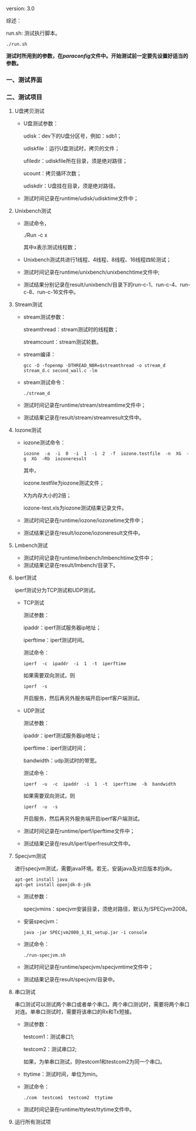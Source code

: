 version:  3.0

综述：

run.sh: 测试执行脚本。

```shell
./run.sh
```

**测试时所用到的参数，在$paraconfig$文件中。开始测试前一定要先设置好适当的参数。**

### 一、测试界面

### 二、测试项目

1. U盘拷贝测试

   - U盘测试参数：

     udisk：dev下的U盘分区号，例如：sdb1；

     udiskfile：运行U盘测试时，拷贝的文件；

     ufiledir：udiskfile所在目录，须是绝对路径；

     ucount：拷贝循环次数；

     udiskdir：U盘挂在目录，须是绝对路径。

   - 测试时间记录在runtime/udisk/udisktime文件中；

2. Unixbench测试

   - 测试命令，

     ./Run  -c  x

     其中x表示测试线程数；

   - Unixbench测试共进行1线程、4线程、8线程、16线程四轮测试；

   - 测试时间记录在runtime/unixbench/unixbenchtime文件中;

   - 测试结果分别记录在result/unixbench/目录下的run-c-1、run-c-4、run-c-8、run-c-16文件中。

3. Stream测试

   - stream测试参数：

     streamthread：stream测试时的线程数；

     streamcount：stream测试轮数。

   - stream编译：

     ```shell
     gcc -O -fopenmp -DTHREAD_NBR=$streamthread -o stream_d stream_d.c second_wall.c -lm
     ```

   - stream测试命令：

     ```shell
     ./stream_d
     ```

   - 测试时间记录在runtime/stream/streamtime文件中；

   - 测试结果记录在result/stream/streamresult文件中。

4. Iozone测试

   - iozone测试命令：

     ```shell
     iozone  -a  -i  0  -i  1  -i  2  -f  iozone.testfile  -n  XG  -g  XG  -Rb  iozoneresult
     ```

     其中，

     iozone.testfile为iozone测试文件；

     X为内存大小的2倍；

     iozone-test.xls为iozone测试结果记录文件。

   - 测试时间记录在runtime/iozone/iozonetime文件中；

   - 测试结果记录在result/iozone/iozoneresult文件中。

5. Lmbench测试

   - 测试时间记录在runtime/lmbench/lmbenchtime文件中；
   - 测试结果记录在result/lmbench/目录下。

6. Iperf测试

   iperf测试分为TCP测试和UDP测试。

   - TCP测试

     测试参数：

     ipaddr：iperf测试服务器ip地址；

     iperftime：iperf测试时间。

     测试命令：

     ```shell
     iperf  -c  ipaddr  -i  1  -t  iperftime
     ```

     如果需要双向测试，则

     ```shell
     iperf  -s
     ```

     开启服务，然后再另外服务端开启iperf客户端测试。

   - UDP测试

     测试参数：

     ipaddr：iperf测试服务器ip地址；

     iperftime：iperf测试时间；

     bandwidth：udp测试时的带宽。

     测试命令：

     ```shell
     iperf  -u  -c  ipaddr  -i  1  -t  iperftime  -b  bandwidth
     ```

     如果需要双向测试，则

     ```shell
     iperf  -u  -s
     ```

     开启服务，然后再另外服务端开启iperf客户端测试。

   - 测试时间记录在runtime/iperf/iperftime文件中；

   - 测试结果记录在result/iperf/iperfresult文件中。

7. Specjvm测试

   进行specjvm测试，需要java环境。若无，安装java及对应版本的jdk。

   ```shell
   apt-get install java
   apt-get install openjdk-8-jdk
   ```

   - 测试参数：

     specjvmins：specjvm安装目录，须绝对路径，默认为/SPECjvm2008。

   - 安装specjvm：

     ```shell
     java -jar SPECjvm2008_1_01_setup.jar -i console
     ```

   - 测试命令：

     ```shell
     ./run-specjvm.sh
     ```

   - 测试时间记录在runtime/specjvm/specjvmtime文件中；

   - 测试结果记录在result/specjvm/目录中。

8. 串口测试

   串口测试可以测试两个串口或者单个串口。两个串口测试时，需要将两个串口对连。单串口测试时，需要将该串口的Rx和Tx短接。

   - 测试参数：

     testcom1：测试串口1;

     testcom2：测试串口2;

     如果，为单串口测试，则testcom1和testcom2为同一个串口。

   - ttytime：测试时间，单位为min。

   - 测试命令：

     ```shell
     ./com  testcom1  testcom2  ttytime
     ```

   - 测试时间记录在runtime/ttytest/ttytime文件中。

9. 运行所有测试项